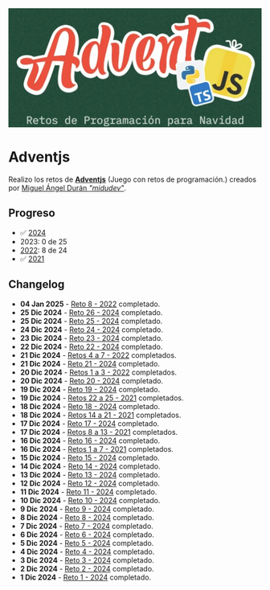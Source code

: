 <img src="2024/img/cabecera.webp">

# Adventjs

Realizo los retos de **[Adventjs](https://adventjs.dev/)** (Juego con retos de programación.) creados por [Miguel Ángel Durán _"midudev"_](https://midu.dev).

## Progreso

- ✅ [2024](2024/README.md)
- 2023: 0 de 25
- [2022](2022/README.md): 8 de 24
- ✅ [2021](2021/README.md)

## Changelog

- **04 Jan 2025** - [Reto 8 - 2022](2022/README.md) completado.
- **25 Dic 2024** - [Reto 26 - 2024](2024/26/index.js) completado.
- **25 Dic 2024** - [Reto 25 - 2024](2024/25/index.js) completado.
- **24 Dic 2024** - [Reto 24 - 2024](2024/24/index.js) completado.
- **23 Dic 2024** - [Reto 23 - 2024](2024/23/index.js) completado.
- **22 Dic 2024** - [Reto 22 - 2024](2024/22/index.js) completado.
- **21 Dic 2024** - [Retos 4 a 7 - 2022](2022/README.md) completados.
- **21 Dic 2024** - [Reto 21 - 2024](2024/21/index.js) completado.
- **20 Dic 2024** - [Retos 1 a 3 - 2022](2022/README.md) completados.
- **20 Dic 2024** - [Reto 20 - 2024](2024/20/index.js) completado.
- **19 Dic 2024** - [Reto 19 - 2024](2024/19/index.js) completado.
- **19 Dic 2024** - [Retos 22 a 25 - 2021](2021/README.md) completados.
- **18 Dic 2024** - [Reto 18 - 2024](2024/18/index.js) completado.
- **18 Dic 2024** - [Retos 14 a 21 - 2021](2021/README.md) completados.
- **17 Dic 2024** - [Reto 17 - 2024](2024/17/index.js) completado.
- **17 Dic 2024** - [Retos 8 a 13 - 2021](2021/README.md) completados.
- **16 Dic 2024** - [Reto 16 - 2024](2024/16/index.js) completado.
- **16 Dic 2024** - [Retos 1 a 7 - 2021](2021/README.md) completados.
- **15 Dic 2024** - [Reto 15 - 2024](2024/15/index.js) completado.
- **14 Dic 2024** - [Reto 14 - 2024](2024/14/index.js) completado.
- **13 Dic 2024** - [Reto 13 - 2024](2024/13/index.js) completado.
- **12 Dic 2024** - [Reto 12 - 2024](2024/12/index.js) completado.
- **11 Dic 2024** - [Reto 11 - 2024](2024/11/index.js) completado.
- **10 Dic 2024** - [Reto 10 - 2024](2024/10/index.js) completado.
- **9 Dic 2024** - [Reto 9 - 2024](2024/09/index.js) completado.
- **8 Dic 2024** - [Reto 8 - 2024](2024/08/index.js) completado.
- **7 Dic 2024** - [Reto 7 - 2024](2024/07/index.js) completado.
- **6 Dic 2024** - [Reto 6 - 2024](2024/06/index.js) completado.
- **5 Dic 2024** - [Reto 5 - 2024](2024/05/index.js) completado.
- **4 Dic 2024** - [Reto 4 - 2024](2024/04/index.js) completado.
- **3 Dic 2024** - [Reto 3 - 2024](2024/03/index.js) completado.
- **2 Dic 2024** - [Reto 2 - 2024](2024/02/index.js) completado.
- **1 Dic 2024** - [Reto 1 - 2024](2024/01/index.js) completado.
